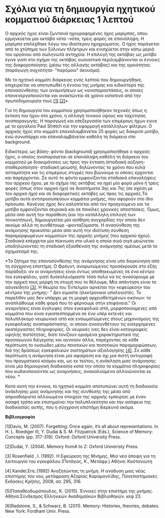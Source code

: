 # Σχόλια για τη δημιουργία ηχητικού κομματιού διάρκειας 1 λεπτού

Ο αρχικός ήχος είναι ζωντανά ηχογραφημένος ήχος μαρίμπας,  όπου ερμηνεύεται μία οκτάβα νότα –νότα, τρεις φορές σε επανάληψη.
Η μαρίμπα επιλέχθηκε λόγω του ιδιαίτερου ηχοχρώματος. Ο ήχος παράγεται από το χτύπημα των ξύλινων πλήκτρων και ενισχύεται στην κάτω μεριά του οργάνου από σωληνωτά αντηχεία. Η επιλογή της οκτάβας ως μοτίβο έγινε γιατί στο σχήμα της οκτάβας ουσιαστικά περιλαμβάνονται οι έννοιες της διαφοροποίησης (μέσω της αλλαγής οκτάβας) και της ομοιότητας  (παράγωγη συχνότητα-  "παρόμοιο" άκουσμα).
    
Με το ηχητικό κομμάτι διάρκειας ενός λεπτού που δημιουργήθηκε, επιχειρείται να αποτυπωθεί η έννοια της μνήμης και ειδικότερα της επανασύνθεσης των αναμνήσεων ως «αναπαραστάσεις, οι οποίες επανενεργοποιούνται και  ανακτώνται σε χρόνο κατοπινό από την πρωτοδημιουργία τους [[1]](#link1) [[2]](#link2)»

Για τη δημιουργία του κομματιού χρησιμοποιήθηκαν τεχνικές όπως η έκταση του ήχου στο χρόνο, η αλλαγή τονικού ύψους και ταχύτητας αναπαραγωγής. Η παραγωγή και επεξεργασία των επιμέρους ήχων εγινε με το εργαλείο Paul Stretch και την εφαρμογή κατάλληλων φίλτρων. Ο αρχικός ήχος στο κομμάτι επαναλαμβάνεται 25 φορές ως διακριτό μοτίβο, ενώ συνυπάρχει και επαναλαμβάνεται καθόλη τη διάρκεια στο background.

Ειδικότερα, ως βάση- φόντο (background) χρησιμοποιήθηκε ο αρχικός ήχος, ο οποίος αναπαράγεται σε επανάληψη καθόλη τη διάρκεια του κομματιού με διακυμάνσεις ως προς την ένταση (σταδιακή αύξηση- σταθεροποίηση- σταδιακή μείωση), δηλώνοντας το χρόνο που κυλά ασταμάτητα και τις επιμέρους στιγμές που βιώνουμε οι οποίες έρχονται και παρέρχονται. Σε αυτό το φόντο εμφανίζονται σταδιακά επαναλήψεις του αρχικού ήχου, με το σχήμα της οκτάβας  να ηχεί μία φορά μόνο ή τρεις φορές (όπως στον αρχικό ήχο) σε διαστήματα 3ης και 7ης (σε σχέση με τον αρχικό ήχο) και σε διαφορετικές οκτάβες ως προς τις αρχικές.Τα μοτίβα αυτά αντιπροσωπεύουν κομμάτια μνήμης, που αφορούν στο ίδιο πρόσωπο. Κανένας ήχος δεν καλύπτεται από τον προηγούμενο και τα μοτίβα εμφανίζονται σειριακά και σε ποικίλες χρονικές αποστάσεις. Όμως, μέσα από αυτή την παράθεση (και την κατάλληλη επιλογή των τονικοτήτων), δημιουργείται μία αίσθηση συγχορδίας την οποία δεν ακούμε αλλά τη συνθέτουμε –φανταζόμαστε. Η ανασύνθεση της ανάμνησης προκύπτει μέσα από αυτή την ιδιότυπη σύνθεση παραμορφωμένων κομματιών της αρχικής μνήμης (του αρχικού ήχου). Σταδιακά επέρχεται μία πύκνωση στο υλικό η οποία σιγά σιγά μειώνεται υποδηλώνοντας τη σταδιακή εξασθένιση της ανάμνησης αμέσως μετά το σχηματισμό της.

*Το ζήτημα της επανασύνθεσης της ανάμνησης είναι υπο διερεύνηση από τη σύγχρονη επιστήμη. Ο Φρόυντ, αναρωτώμενος προσέκρουσε στο εξής παράδοξο: αν οι αναμνήσεις είναι όντως αποθηκευμένες σε ένα κέντρο του εγκεφάλου, γιατί δυσκολευόμαστε τόσο πολύ να τις ανασύρουμε με την αρχική τους μορφή τη στιγμή που το θέλουμε; Μία απάντηση είναι το ασυνείδητο [[3]](#link3). Η θεωρία του Έντελμαν αρνείται την «εφεύρεση» του κέντρου της μνήμης- " Δεν είμαστε ηλεκτρονικοί υπολογιστές. Το παρελθόν μας δεν υπάρχει με τη μορφή αρχειοθετημένων εικόνων: το αναπλάθουμε κάθε φορά που το φέρνουμε στην επιφάνεια."
Οι αναμνήσεις είναι έγγλυφες στον εγκεφαλικό ιστό, μορφοποιούμενες από κομμάτια που είναι εγκατεσπαρμένα σε ένα υπέρ εκτενές και πολυπλόκαμο νευρωνικό ιστό και ενσωματώμενες στους μηχανισμούς της εγκεφαλικής αναπαράστασης, οι οποίοι ανασυνθέτουν τις εισερχόμενες ακατέργαστες πληροφορίες. Οι νευρικές ίνες δεν είναι καταγραφείς υψηλής πιστότητας, διότι τονίζουν ορισμένα χαρακτηριστικά της προσαγωγού διέγερσης και αγνοούν άλλα, παρέχοντας σε κάθε περίπτωση το ουσιώδες μέσω ποιοτικών και ποσοτικών παραμορφώσεων, διά της δράσεως εγκεφαλικών συστημάτων αξιολόγησης [[4]](#link4).
Σε κάθε περίπτωση η ανάμνηση είναι μία αφαίρεση και όχι μια πιστή αντιγραφή του πραγματικού κόσμου και, ως εκ τούτου, η ανάκληση μιας ανάμνησης είναι μία δημιουργική διαδικασία κατά την οποία τα κομμάτια πληροφορίας που κωδικοποιούνται ως αναμνήσεις, ανακαλούμενα αλλοιώνονται εκ νέου. *

Κατά αυτή την έννοια, το ηχητικό κομμάτι αποτυπώνει αυτή τη διαδικασία ανάκλησης μιας ανάμνησης και της σύνθεσής της μέσα από απροσδιόριστα αλλοιωμένα στοιχεία της αρχικής εμπειρίας με έναν ασαφή τρόπο και επισημαίνει την πολυπλοκότητα και την ασάφεια της διαδικασίας αυτής, που η σύγχρονη επιστήμη διερευνά ακόμα.



**Βιβλιογραφία**


<a name="link1">[1]</a>Davis, M. (2007). Forgetting: Once again, it’s all about representations. In H. L. Roediger III, Y. Dudai & S. M. Fitzpatrick (Eds.), Science of Memory: Concepts (pp. 317-319). Oxford: Oxford University Press.

<a name="link2">[2]</a>Dudai, Y. (2004). Memory fromA to Z: Oxford Univeristy Press.

<a name="link3">[3]</a> Rosenfield , I. (1992). Η Εφεύρεση της Μνήμης, Μια νέα άποψη για τη λειτουργία του εγκεφάλου.(Ποτάγας, Κ.,   Μετάφρ.) Αθήνα: Καστανιώτη

<a name="link4">[4]</a>  Kandel,Eric.(1992) Αναζητώντας τη μνήμη. Η ανάδυση μιας νέας επιστήμης του νου, μετάφραση Αζαρίας Καραμανλίδης, Πανεπιστημιακές Εκδόσεις Κρήτης, 2008, σσ. 295, 316.


<a name="link5">[5]</a>Παπαθεοδωρόπουλος, Κ. (2015). Έννοιες στην επιστήμη της μνήμης. Αθήνα:Σύνδεσμος Ελληνικών Ακαδημαϊκών Βιβλιοθηκών. κεφ 23. 

<a name="link6">[6]</a>Radstone, S., & Schwarz, B. (2011). Memory: Histories, theories, debates. New York: Fordham Univ. Press. 








